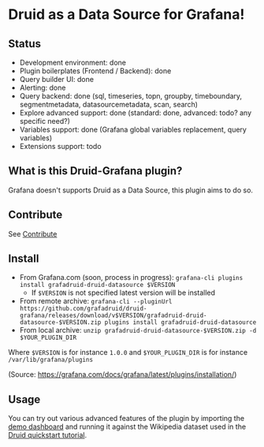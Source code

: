 # Druid as a Data Source for Grafana!

## Status

- Development environment: done
- Plugin boilerplates (Frontend / Backend): done
- Query builder UI: done
- Alerting: done
- Query backend: done (sql, timeseries, topn, groupby, timeboundary, segmentmetadata, datasourcemetadata, scan, search)
- Explore advanced support: done (standard: done, advanced: todo? any specific need?)
- Variables support: done (Grafana global variables replacement, query variables)
- Extensions support: todo

## What is this Druid-Grafana plugin?

Grafana doesn't supports Druid as a Data Source, this plugin aims to do so.

## Contribute

See [Contribute](https://github.com/grafadruid/druid-grafana/blob/master/CONTRIBUTE.md)

## Install

- From Grafana.com (soon, process in progress):
`grafana-cli plugins install grafadruid-druid-datasource $VERSION`
  - If `$VERSION` is not specified latest version will be installed
- From remote archive:
`grafana-cli --pluginUrl https://github.com/grafadruid/druid-grafana/releases/download/v$VERSION/grafadruid-druid-datasource-$VERSION.zip plugins install grafadruid-druid-datasource`
- From local archive:
`unzip grafadruid-druid-datasource-$VERSION.zip -d $YOUR_PLUGIN_DIR`

Where `$VERSION` is for instance `1.0.0` and `$YOUR_PLUGIN_DIR` is for instance `/var/lib/grafana/plugins`

(Source: https://grafana.com/docs/grafana/latest/plugins/installation/)

## Usage

You can try out various advanced features of the plugin by importing the [demo dashboard](https://github.com/grafadruid/druid-grafana/blob/master/dashboard.json) and running it against the Wikipedia dataset used in the [Druid quickstart tutorial](https://druid.apache.org/docs/latest/tutorials/index.html#step-4-load-data).


